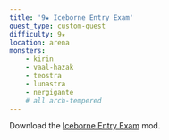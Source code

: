 ```yaml
---
title: '9★ Iceborne Entry Exam'
quest_type: custom-quest
difficulty: 9★
location: arena
monsters:
    - kirin
    - vaal-hazak
    - teostra
    - lunastra
    - nergigante
    # all arch-tempered
---
```


Download the [Iceborne Entry Exam](https://www.nexusmods.com/monsterhunterworld/mods/1306) mod.

